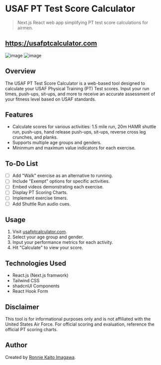 # USAF PT Test Score Calculator

> Next.js React web app simplifying PT test score calculations for airmen.

## **https://usafptcalculator.com**

![image](https://github.com/ronnieima/usaf-pt-calculator/assets/70875687/941119a5-fc54-4c50-9d26-6f24202c5b7e)
![image](https://github.com/ronnieima/usaf-pt-calculator/assets/70875687/3bd18238-0108-4a9f-a0d3-12e8859b8f7f)

## Overview

The USAF PT Test Score Calculator is a web-based tool designed to calculate your USAF Physical Training (PT) Test scores. Input your run times, push-ups, sit-ups, and more to receive an accurate assessment of your fitness level based on USAF standards.

## Features

- Calculate scores for various activities: 1.5 mile run, 20m HAMR shuttle run, push-ups, hand release push-ups, sit-ups, reverse cross leg crunches, and planks.
- Supports multiple age groups and genders.
- Mininmum and maximum value indicators for each exercise.

## To-Do List

- [ ] Add "Walk" exercise as an alternative to running.
- [ ] Include "Exempt" options for specific activities.
- [ ] Embed videos demonstrating each exercise.
- [ ] Display PT Scoring Charts.
- [ ] Implement exercise timers.
- [ ] Add Shuttle Run audio cues.

## Usage

1. Visit [usafptcalculator.com](https://usafptcalculator.com).
2. Select your age group and gender.
3. Input your performance metrics for each activity.
4. Hit "Calculate" to view your score.

## Technologies Used

- React.js (Next.js framwork)
- Tailwind CSS
- shadcnUI Components
- React Hook Form

## Disclaimer

This tool is for informational purposes only and is not affiliated with the United States Air Force. For official scoring and evaluation, reference the official PT scoring charts.

## Author

Created by [Ronnie Kaito Imagawa](https://github.com/ronnieima).
